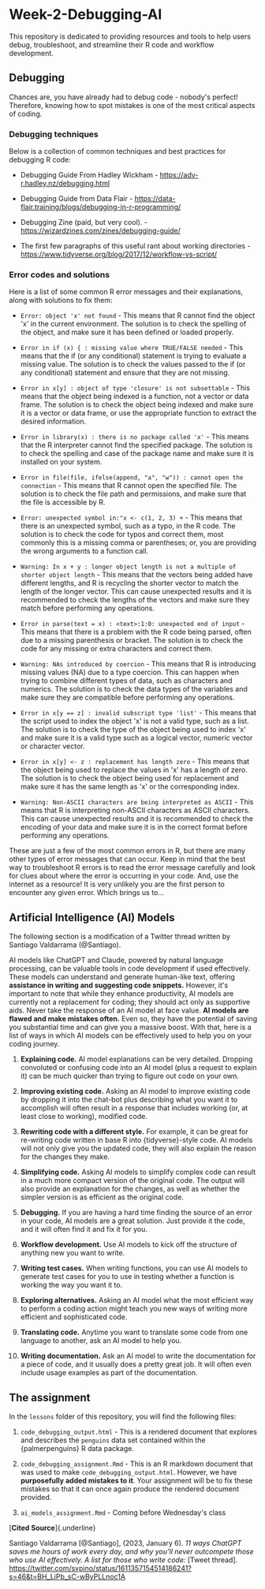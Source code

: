 # Week-2-Debugging-AI

This repository is dedicated to providing resources and tools to help users debug, troubleshoot, and streamline their R code and workflow development.

## Debugging

Chances are, you have already had to debug code - nobody's perfect! Therefore, knowing how to spot mistakes is one of the most critical aspects of coding.

### **Debugging techniques**

Below is a collection of common techniques and best practices for debugging R code:

-   Debugging Guide From Hadley Wickham - <https://adv-r.hadley.nz/debugging.html>

-   Debugging Guide from Data Flair - <https://data-flair.training/blogs/debugging-in-r-programming/>

-   Debugging Zine (paid, but very cool). - <https://wizardzines.com/zines/debugging-guide/>

-   The first few paragraphs of this useful rant about working directories - <https://www.tidyverse.org/blog/2017/12/workflow-vs-script/>

### **Error codes and solutions**

Here is a list of some common R error messages and their explanations, along with solutions to fix them:

-   `Error: object 'x' not found` - This means that R cannot find the object 'x' in the current environment. The solution is to check the spelling of the object, and make sure it has been defined or loaded properly.

-   `Error in if (x) { : missing value where TRUE/FALSE needed` - This means that the if (or any conditional) statement is trying to evaluate a missing value. The solution is to check the values passed to the if (or any conditional) statement and ensure that they are not missing.

-   `Error in x[y] : object of type 'closure' is not subsettable` - This means that the object being indexed is a function, not a vector or data frame. The solution is to check the object being indexed and make sure it is a vector or data frame, or use the appropriate function to extract the desired information.

-   `Error in library(x) : there is no package called 'x'` - This means that the R interpreter cannot find the specified package. The solution is to check the spelling and case of the package name and make sure it is installed on your system.

-   `Error in file(file, ifelse(append, "a", "w")) : cannot open the connection` - This means that R cannot open the specified file. The solution is to check the file path and permissions, and make sure that the file is accessible by R.

-   `Error: unexpected symbol in:"x <- c(1, 2, 3) +` - This means that there is an unexpected symbol, such as a typo, in the R code. The solution is to check the code for typos and correct them, most commonly this is a missing comma or parentheses; or, you are providing the wrong arguments to a function call.

-   `Warning: In x + y : longer object length is not a multiple of shorter object length` - This means that the vectors being added have different lengths, and R is recycling the shorter vector to match the length of the longer vector. This can cause unexpected results and it is recommended to check the lengths of the vectors and make sure they match before performing any operations.

-   `Error in parse(text = x) : <text>:1:0: unexpected end of input` - This means that there is a problem with the R code being parsed, often due to a missing parenthesis or bracket. The solution is to check the code for any missing or extra characters and correct them.

-   `Warning: NAs introduced by coercion` - This means that R is introducing missing values (NA) due to a type coercion. This can happen when trying to combine different types of data, such as characters and numerics. The solution is to check the data types of the variables and make sure they are compatible before performing any operations.

-   `Error in x[y == z] : invalid subscript type 'list'` - This means that the script used to index the object 'x' is not a valid type, such as a list. The solution is to check the type of the object being used to index 'x' and make sure it is a valid type such as a logical vector, numeric vector or character vector.

-   `Error in x[y] <- z : replacement has length zero` - This means that the object being used to replace the values in 'x' has a length of zero. The solution is to check the object being used for replacement and make sure it has the same length as 'x' or the corresponding index.

-   `Warning: Non-ASCII characters are being interpreted as ASCII` - This means that R is interpreting non-ASCII characters as ASCII characters. This can cause unexpected results and it is recommended to check the encoding of your data and make sure it is in the correct format before performing any operations.

These are just a few of the most common errors in R, but there are many other types of error messages that can occur. Keep in mind that the best way to troubleshoot R errors is to read the error message carefully and look for clues about where the error is occurring in your code. And, use the internet as a resource! It is very unlikely you are the first person to encounter any given error. Which brings us to...

## Artificial Intelligence (AI) Models

The following section is a modification of a Twitter thread written by Santiago Valdarrama (@Santiago).

AI models like ChatGPT and Claude, powered by natural language processing, can be valuable tools in code development if used effectively. These models can understand and generate human-like text, offering **assistance in writing and suggesting code snippets.** However, it's important to note that while they enhance productivity, AI models are currently not a replacement for coding; they should act only as supportive aids. Never take the response of an AI model at face value. **AI models are flawed and make mistakes often.** Even so, they have the potential of saving you substantial time and can give you a massive boost. With that, here is a list of ways in which AI models can be effectively used to help you on your coding journey.

1)  **Explaining code.** AI model explanations can be very detailed. Dropping convoluted or confusing code into an AI model (plus a request to explain it) can be much quicker than trying to figure out code on your own.

2)  **Improving existing code.** Asking an AI model to improve existing code by dropping it into the chat-bot plus describing what you want it to accomplish will often result in a response that includes working (or, at least close to working), modified code.

3)  **Rewriting code with a different style.** For example, it can be great for re-writing code written in base R into {tidyverse}-style code. AI models will not only give you the updated code, they will also explain the reason for the changes they make.

4)  **Simplifying code.** Asking AI models to simplify complex code can result in a much more compact version of the original code. The output will also provide an explanation for the changes, as well as whether the simpler version is as efficient as the original code.

5)  **Debugging.** If you are having a hard time finding the source of an error in your code, AI models are a great solution. Just provide it the code, and it will often find it and fix it for you.

6)  **Workflow development.** Use AI models to kick off the structure of anything new you want to write.

7)  **Writing test cases.** When writing functions, you can use AI models to generate test cases for you to use in testing whether a function is working the way you want it to.

8)  **Exploring alternatives.** Asking an AI model what the most efficient way to perform a coding action might teach you new ways of writing more efficient and sophisticated code.

9)  **Translating code.** Anytime you want to translate some code from one language to another, ask an AI model to help you.

10) **Writing documentation.** Ask an AI model to write the documentation for a piece of code, and it usually does a pretty great job. It will often even include usage examples as part of the documentation.

## The assignment

In the `lessons` folder of this repository, you will find the following files:

1)  `code_debugging_output.html` - This is a rendered document that explores and describes the `penguins` data set contained within the {palmerpenguins} R data package.

2)  `code_debugging_assignment.Rmd` - This is an R markdown document that was used to make `code_debugging_output.html`. However, we have **purposefully added mistakes to it**. Your assignment will be to fix these mistakes so that it can once again produce the rendered document provided.

3)  `ai_models_assignment.Rmd` - Coming before Wednesday's class

[**Cited Source**]{.underline}

Santiago Valdarrama [@Santiago], (2023, January 6). *11 ways ChatGPT saves me hours of work every day, and why you'll never outcompete those who use AI effectively. A list for those who write code:* [Tweet thread]. <https://twitter.com/svpino/status/1611357154514186241?s=46&t=BH_LjPb_sC-wByPLLnoc1A>
